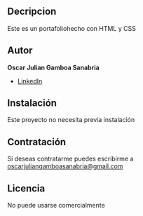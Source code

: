 ## Decripcion
Este es un portafoliohecho con HTML y CSS

## Autor 
**Oscar Julian Gamboa Sanabria**

* [LinkedIn](www.linkedin.com/in/oscar-julián-gamboa-sanabria-a30429336)

## Instalación
Este proyecto no necesita previa instalación

## Contratación
Si deseas contratarme puedes escribirme a oscarjuliangamboasanabria@gmail.com

## Licencia
No puede usarse comercialmente
